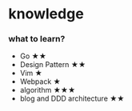 # knowledge

### what to learn?

* Go  ★★
* Design Pattern ★★
* Vim ★
* Webpack ★
* algorithm   ★★★
* blog and DDD architecture ★★
